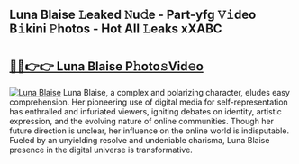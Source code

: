 ## Luna Blaise 𝙻eaked 𝙽u𝚍e - Part-yfg 𝚅𝚒deo B𝚒kini 𝙿hotos - Hot All 𝙻eaks xXABC

# <h2><a href="http://ld65ya.urlbe.top/?page=Luna+Blaise">🔗🔗👉👉 Luna Blaise P𝚑oto𝚜Vid𝚎o</a></h2>

[![Luna Blaise](https://i.imgur.com/eBuTRDB.gif)](http://ld65ya.urlbe.top/?page=Luna+Blaise)
Luna Blaise, a complex and polarizing character, eludes easy comprehension. Her pioneering use of digital media for self-representation has enthralled and infuriated viewers, igniting debates on identity, artistic expression, and the evolving nature of online communities. Though her future direction is unclear, her influence on the online world is indisputable. Fueled by an unyielding resolve and undeniable charisma, Luna Blaise presence in the digital universe is transformative.
